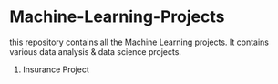 # Machine-Learning-Projects
this repository contains all the Machine Learning projects.
It contains various data analysis & data science projects.

1. Insurance Project
